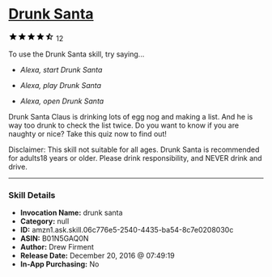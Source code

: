 # [Drunk Santa](http://alexa.amazon.com/#skills/amzn1.ask.skill.06c776e5-2540-4435-ba54-8c7e0208030c)
![4.6 stars](../../images/ic_star_black_18dp_1x.png)![4.6 stars](../../images/ic_star_black_18dp_1x.png)![4.6 stars](../../images/ic_star_black_18dp_1x.png)![4.6 stars](../../images/ic_star_black_18dp_1x.png)![4.6 stars](../../images/ic_star_half_black_18dp_1x.png) 12

To use the Drunk Santa skill, try saying...

* *Alexa, start Drunk Santa*

* *Alexa, play Drunk Santa*

* *Alexa, open Drunk Santa*

Drunk Santa Claus is drinking lots of egg nog and making a list.  And he is way too drunk to check the list twice.  Do you want to know if you are naughty or nice?  Take this quiz now to find out!

Disclaimer: This skill not suitable for all ages.  Drunk Santa is recommended for adults18 years or older.  Please drink responsibility, and NEVER drink and drive.

***

### Skill Details

* **Invocation Name:** drunk santa
* **Category:** null
* **ID:** amzn1.ask.skill.06c776e5-2540-4435-ba54-8c7e0208030c
* **ASIN:** B01N5GAQ0N
* **Author:** Drew Firment
* **Release Date:** December 20, 2016 @ 07:49:19
* **In-App Purchasing:** No
